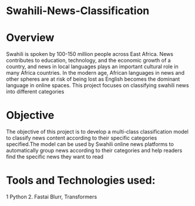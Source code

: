 # Swahili-News-Classification  

# Overview

Swahili is spoken by 100-150 million people across East Africa. News contributes to education, technology, and the economic growth of a country, and news in local languages plays an important cultural role in many Africa countries. In the modern age, African languages in news and other spheres are at risk of being lost as English becomes the dominant language in online spaces. This project focuses on classifying swahili news into different categories

# Objective

The objective of this project is to develop a multi-class classification model to classify news content according to their specific categories specified.The model can be used by Swahili online news platforms to automatically group news according to their categories and help readers find the specific news they want to read

# Tools and Technologies used:

1 Python
2. Fastai Blurr, Transformers
